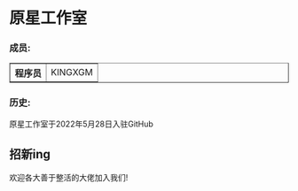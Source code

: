 <html>
  <body>
    <h1>原星工作室</h1>
    <h3>成员:</h3>
    <table border="1">
      <tr>
        <th>程序员</th>
        <td>KINGXGM</td>
      </tr>
    </table>
    <h3>历史:</h3>
    <p>原星工作室于2022年5月28日入驻GitHub</p>
    <h2>招新ing</h2>
    <p>欢迎各大善于整活的大佬加入我们!</p>
  </body>
</html>
